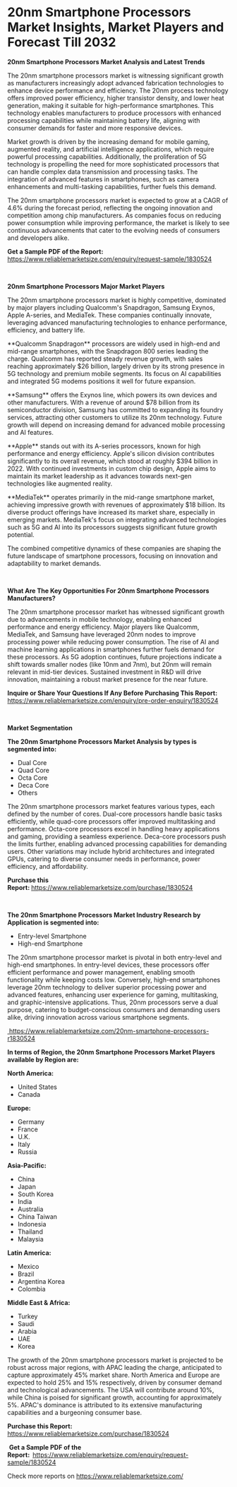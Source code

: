 <p><h1>20nm Smartphone Processors Market Insights, Market Players and Forecast Till 2032</h1></p><p><strong>20nm Smartphone Processors Market Analysis and Latest Trends</strong></p>
<p><p>The 20nm smartphone processors market is witnessing significant growth as manufacturers increasingly adopt advanced fabrication technologies to enhance device performance and efficiency. The 20nm process technology offers improved power efficiency, higher transistor density, and lower heat generation, making it suitable for high-performance smartphones. This technology enables manufacturers to produce processors with enhanced processing capabilities while maintaining battery life, aligning with consumer demands for faster and more responsive devices.</p><p>Market growth is driven by the increasing demand for mobile gaming, augmented reality, and artificial intelligence applications, which require powerful processing capabilities. Additionally, the proliferation of 5G technology is propelling the need for more sophisticated processors that can handle complex data transmission and processing tasks. The integration of advanced features in smartphones, such as camera enhancements and multi-tasking capabilities, further fuels this demand.</p><p>The 20nm smartphone processors market is expected to grow at a CAGR of 4.6% during the forecast period, reflecting the ongoing innovation and competition among chip manufacturers. As companies focus on reducing power consumption while improving performance, the market is likely to see continuous advancements that cater to the evolving needs of consumers and developers alike.</p></p>
<p><strong>Get a Sample PDF of the Report:&nbsp;</strong> <a href="https://www.reliablemarketsize.com/enquiry/request-sample/1830524?utm_campaign=2005&utm_medium=2&utm_source=Github&utm_content=ia&utm_term=13022025&utm_id=20nm-smartphone-processors">https://www.reliablemarketsize.com/enquiry/request-sample/1830524</a></p>
<p>&nbsp;</p>
<p><strong>20nm Smartphone Processors Major Market Players</strong></p>
<p><p>The 20nm smartphone processors market is highly competitive, dominated by major players including Qualcomm's Snapdragon, Samsung Exynos, Apple A-series, and MediaTek. These companies continually innovate, leveraging advanced manufacturing technologies to enhance performance, efficiency, and battery life.</p><p>**Qualcomm Snapdragon** processors are widely used in high-end and mid-range smartphones, with the Snapdragon 800 series leading the charge. Qualcomm has reported steady revenue growth, with sales reaching approximately $26 billion, largely driven by its strong presence in 5G technology and premium mobile segments. Its focus on AI capabilities and integrated 5G modems positions it well for future expansion.</p><p>**Samsung** offers the Exynos line, which powers its own devices and other manufacturers. With a revenue of around $78 billion from its semiconductor division, Samsung has committed to expanding its foundry services, attracting other customers to utilize its 20nm technology. Future growth will depend on increasing demand for advanced mobile processing and AI features.</p><p>**Apple** stands out with its A-series processors, known for high performance and energy efficiency. Apple's silicon division contributes significantly to its overall revenue, which stood at roughly $394 billion in 2022. With continued investments in custom chip design, Apple aims to maintain its market leadership as it advances towards next-gen technologies like augmented reality.</p><p>**MediaTek** operates primarily in the mid-range smartphone market, achieving impressive growth with revenues of approximately $18 billion. Its diverse product offerings have increased its market share, especially in emerging markets. MediaTek's focus on integrating advanced technologies such as 5G and AI into its processors suggests significant future growth potential.</p><p>The combined competitive dynamics of these companies are shaping the future landscape of smartphone processors, focusing on innovation and adaptability to market demands.</p></p>
<p>&nbsp;</p>
<p><strong>What Are The Key Opportunities For 20nm Smartphone Processors Manufacturers?</strong></p>
<p><p>The 20nm smartphone processor market has witnessed significant growth due to advancements in mobile technology, enabling enhanced performance and energy efficiency. Major players like Qualcomm, MediaTek, and Samsung have leveraged 20nm nodes to improve processing power while reducing power consumption. The rise of AI and machine learning applications in smartphones further fuels demand for these processors. As 5G adoption continues, future projections indicate a shift towards smaller nodes (like 10nm and 7nm), but 20nm will remain relevant in mid-tier devices. Sustained investment in R&D will drive innovation, maintaining a robust market presence for the near future.</p></p>
<p><strong>Inquire or Share Your Questions If Any Before Purchasing This Report:</strong> <a href="https://www.reliablemarketsize.com/enquiry/pre-order-enquiry/1830524?utm_campaign=2005&utm_medium=2&utm_source=Github&utm_content=ia&utm_term=13022025&utm_id=20nm-smartphone-processors">https://www.reliablemarketsize.com/enquiry/pre-order-enquiry/1830524</a></p>
<p>&nbsp;</p>
<p><strong>Market Segmentation</strong></p>
<p><strong>The 20nm Smartphone Processors Market Analysis by types is segmented into:</strong></p>
<p><ul><li>Dual Core</li><li>Quad Core</li><li>Octa Core</li><li>Deca Core</li><li>Others</li></ul></p>
<p><p>The 20nm smartphone processors market features various types, each defined by the number of cores. Dual-core processors handle basic tasks efficiently, while quad-core processors offer improved multitasking and performance. Octa-core processors excel in handling heavy applications and gaming, providing a seamless experience. Deca-core processors push the limits further, enabling advanced processing capabilities for demanding users. Other variations may include hybrid architectures and integrated GPUs, catering to diverse consumer needs in performance, power efficiency, and affordability.</p></p>
<p><strong>Purchase this Report:&nbsp;</strong><a href="https://www.reliablemarketsize.com/purchase/1830524?utm_campaign=2005&utm_medium=2&utm_source=Github&utm_content=ia&utm_term=13022025&utm_id=20nm-smartphone-processors">https://www.reliablemarketsize.com/purchase/1830524</a></p>
<p>&nbsp;</p>
<p><strong>The 20nm Smartphone Processors Market Industry Research by Application is segmented into:</strong></p>
<p><ul><li>Entry-level Smartphone</li><li>High-end Smartphone</li></ul></p>
<p><p>The 20nm smartphone processor market is pivotal in both entry-level and high-end smartphones. In entry-level devices, these processors offer efficient performance and power management, enabling smooth functionality while keeping costs low. Conversely, high-end smartphones leverage 20nm technology to deliver superior processing power and advanced features, enhancing user experience for gaming, multitasking, and graphic-intensive applications. Thus, 20nm processors serve a dual purpose, catering to budget-conscious consumers and demanding users alike, driving innovation across various smartphone segments.</p></p>
<p><a href="https://www.reliablemarketsize.com/20nm-smartphone-processors-r1830524?utm_campaign=2005&utm_medium=2&utm_source=Github&utm_content=ia&utm_term=13022025&utm_id=20nm-smartphone-processors">&nbsp;https://www.reliablemarketsize.com/20nm-smartphone-processors-r1830524</a></p>
<p><strong>In terms of Region, the 20nm Smartphone Processors Market Players available by Region are:</strong></p>
<p>
    <p> <strong> North America: </strong>
        <ul>
            <li>United States</li>
            <li>Canada</li>
        </ul>
        </p> 
    <p> <strong> Europe: </strong>
        <ul>
            <li>Germany</li>
            <li>France</li>
            <li>U.K.</li>
            <li>Italy</li>
            <li>Russia</li>
        </ul>
        </p> 
    <p> <strong> Asia-Pacific: </strong>
        <ul>
            <li>China</li>
            <li>Japan</li>
            <li>South Korea</li>
            <li>India</li>
            <li>Australia</li>
            <li>China Taiwan</li>
            <li>Indonesia</li>
            <li>Thailand</li>
            <li>Malaysia</li>
        </ul>
        </p> 
    <p> <strong> Latin America: </strong>
        <ul>
            <li>Mexico</li>
            <li>Brazil</li>
            <li>Argentina Korea</li>
            <li>Colombia</li>
        </ul>
        </p> 
    <p> <strong> Middle East & Africa: </strong>
        <ul>
            <li>Turkey</li>
            <li>Saudi</li>
            <li>Arabia</li>
            <li>UAE</li>
            <li>Korea</li>
        </ul>
    </p>
    </p>
<p><p>The growth of the 20nm smartphone processors market is projected to be robust across major regions, with APAC leading the charge, anticipated to capture approximately 45% market share. North America and Europe are expected to hold 25% and 15% respectively, driven by consumer demand and technological advancements. The USA will contribute around 10%, while China is poised for significant growth, accounting for approximately 5%. APAC's dominance is attributed to its extensive manufacturing capabilities and a burgeoning consumer base.</p></p>
<p><strong>Purchase this Report: </strong><a href="https://www.reliablemarketsize.com/purchase/1830524?utm_campaign=2005&utm_medium=2&utm_source=Github&utm_content=ia&utm_term=13022025&utm_id=20nm-smartphone-processors">https://www.reliablemarketsize.com/purchase/1830524</a></p>
<p>&nbsp;<strong>Get a Sample PDF of the Report:&nbsp;&nbsp;</strong><a href="https://www.reliablemarketsize.com/enquiry/request-sample/1830524?utm_campaign=2005&utm_medium=2&utm_source=Github&utm_content=ia&utm_term=13022025&utm_id=20nm-smartphone-processors">https://www.reliablemarketsize.com/enquiry/request-sample/1830524</a></p>
<p><strong></strong></p>
<p>Check more reports on <a href="https://www.reliablemarketsize.com/?utm_campaign=2005&utm_medium=2&utm_source=Github&utm_content=ia&utm_term=13022025&utm_id=20nm-smartphone-processors">https://www.reliablemarketsize.com/</a></p>